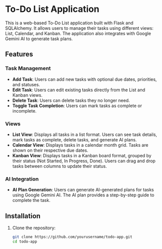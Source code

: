 # To-Do List Application

This is a web-based To-Do List application built with Flask and SQLAlchemy. It allows users to manage their tasks using different views: List, Calendar, and Kanban. The application also integrates with Google Gemini AI to generate task plans.

## Features

### Task Management
- **Add Task**: Users can add new tasks with optional due dates, priorities, and statuses.
- **Edit Task**: Users can edit existing tasks directly from the List and Kanban views.
- **Delete Task**: Users can delete tasks they no longer need.
- **Toggle Task Completion**: Users can mark tasks as complete or incomplete.

### Views
- **List View**: Displays all tasks in a list format. Users can see task details, mark tasks as complete, delete tasks, and generate AI plans.
- **Calendar View**: Displays tasks in a calendar month grid. Tasks are shown on their respective due dates.
- **Kanban View**: Displays tasks in a Kanban board format, grouped by their status (Not Started, In Progress, Done). Users can drag and drop tasks between columns to update their status.

### AI Integration
- **AI Plan Generation**: Users can generate AI-generated plans for tasks using Google Gemini AI. The AI plan provides a step-by-step guide to complete the task.

## Installation

1. Clone the repository:
   ```sh
   git clone https://github.com/yourusername/todo-app.git
   cd todo-app
